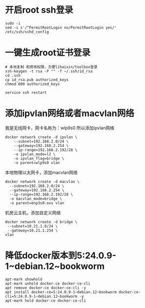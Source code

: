 # 开启root ssh登录

```
sudo -i
sed -i s'/^PermitRootLogin no/PermitRootLogin yes/' /etc/ssh/sshd_config

```
# 一键生成root证书登录
```
# 本地复制 和修改权限，方便lihaixin/toolbox登录
ssh-keygen -t rsa -P "" -f ~/.ssh/id_rsa
cd .ssh
cp id_rsa.pub authorized_keys
chmod 600 authorized_keys

service ssh restart
```
# 添加ipvlan网络或者macvlan网络

我是无线网卡，网卡名称为：wlp9s0 所以添加ipvlan网络
```
docker network create -d ipvlan \
    --subnet=192.168.2.0/24 \
    --gateway=192.168.2.254 \
    --ip-range=192.168.2.192/28 \
    -o ipvlan_mode=l2 \
    -o ipvlan_flag=bridge \
    -o parent=wlp9s0 vlan
```
本地物理以太网卡，添加macvlan网络

```
docker network create -d macvlan \
  --subnet=192.168.2.0/24 \
  --gateway=192.168.2.254 \
  --ip-range=192.168.2.192/28 \
  -o macvlan_mode=bridge \
  -o parent=enp3s0-ovs vlan
```
机房云主机，添加自定义网络

```
docker network create -d bridge \
 --subnet=10.21.1.0/24 \
 --gateway=10.21.1.254 \
vlan
```
# 降低docker版本到5:24.0.9-1~debian.12~bookworm 
```
apt-mark showhold
apt-mark unhold docker-ce docker-ce-cli
apt remove docker-ce docker-ce-cli -y
apt install docker-ce=5:24.0.9-1~debian.12~bookworm docker-ce-cli=5:24.0.9-1~debian.12~bookworm -y
apt-mark hold docker-ce docker-ce-cli
```
